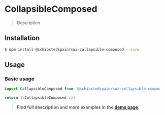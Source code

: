 # CollapsibleComposed

> Description

<!-- ![](./assets/preview.png) -->

## Installation

```sh
$ npm install @schibstedspain/sui-collapsible-composed --save
```

## Usage

### Basic usage
```js
import CollapsibleComposed from '@schibstedspain/sui-collapsible-composed'

return (<CollapsibleComposed />)
```


> **Find full description and more examples in the [demo page](#).**